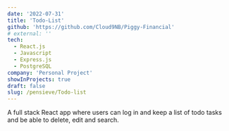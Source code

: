 ```yaml
---
date: '2022-07-31'
title: 'Todo-List'
github: 'https://github.com/Cloud9NB/Piggy-Financial'
# external: ''
tech:
  - React.js
  - Javascript
  - Express.js
  - PostgreSQL
company: 'Personal Project'
showInProjects: true
draft: false
slug: /pensieve/Todo-list
---
```


A full stack React app where users can log in and keep a list of todo tasks and be able to delete, edit and search.
